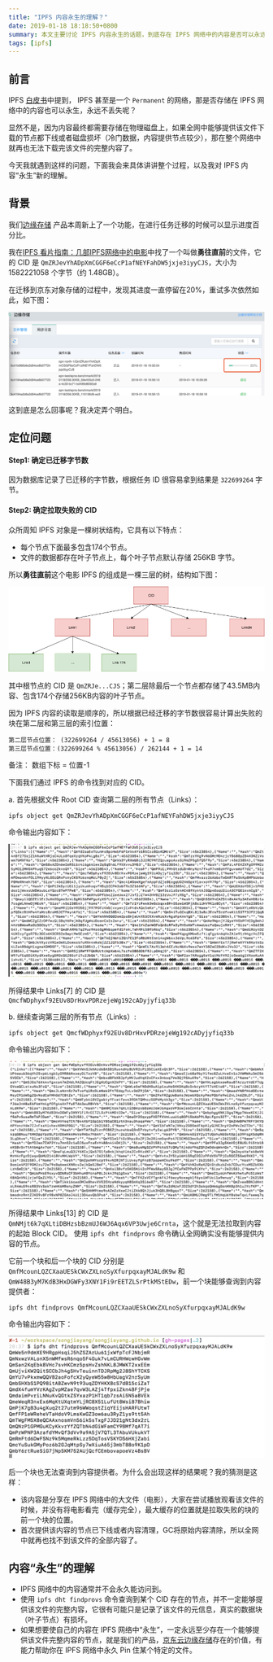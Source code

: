 ```yaml
---
title: "IPFS 内容永生的理解？"
date: 2019-01-18 18:18:50+0800
summary: 本文主要讨论 IPFS 内容永生的话题，到底存在 IPFS 网络中的内容是否可以永远存在，那我们又该注意什么呢？
tags: [ipfs]
---
```


## 前言

IPFS [白皮书](https://github.com/ipfs/papers/raw/master/ipfs-cap2pfs/ipfs-p2p-file-system.pdf)中提到， IPFS 甚至是一个 `Permanent` 的网络，那是否存储在 IPFS 网络中的内容也可以永生，永远不丢失呢？

显然不是，因为内容最终都需要存储在物理磁盘上，如果全网中能够提供该文件下载的节点都下线或者磁盘损坏（冷门数据，内容提供节点较少），那在整个网络中就再也无法下载完该文件的完整内容了。

今天我就遇到这样的问题，下面我会来具体讲讲整个过程，以及我对 IPFS 内容“永生”新的理解。

## 背景

我们[边缘存储](https://docs.jdcloud.com/cn/object-storage-service/edgestorage) 产品本周新上了一个功能，在进行任务迁移的时候可以显示进度百分比。

我在[IPFS 看片指南：几部IPFS网络中的电影](https://zhuanlan.zhihu.com/p/35342854)中找了一个叫做**勇往直前**的文件，它的  CID 是 `QmZRJevYhADpXmCGGF6eCcP1afNEYFahDW5jxje3iyyCJS`，大小为 1582221058 个字节（约 1.48GB）。

在迁移到京东对象存储的过程中，发现其进度一直停留在20%，重试多次依然如此，如下图：

![ipfs/content/01.jpg](/images/ipfs/content/01.jpg)

这到底是怎么回事呢？我决定弄个明白。

## 定位问题

#### Step1: 确定已迁移字节数

因为数据库记录了已迁移的字节数，根据任务 ID 很容易拿到结果是 `322699264` 字节。

#### Step2: 确定拉取失败的 CID

众所周知 IPFS 对象是一棵树状结构，它具有以下特点：

- 每个节点下面最多包含174个节点。
- 文件的数据都存在叶子节点上，每个叶子节点默认存储 256KB 字节。

所以**勇往直前**这个电影 IPFS 的组成是一棵三层的树，结构如下图：

![03.png](/images/ipfs/content/03.png)

其中根节点的 CID 是 `QmZRJe...CJS`；第二层除最后一个节点都存储了43.5MB内容、包含174个存储256KB内容的叶子节点。

因为 IPFS 内容的读取是顺序的，所以根据已经迁移的字节数很容易计算出失败的块在第二层和第三层的索引位置：

```
第二层节点位置： (322699264 / 45613056) + 1 = 8
第三层节点位置：(322699264 % 45613056) / 262144 + 1 = 14
```
备注： 数组下标 = 位置-1 

下面我们通过 IPFS 的命令找到对应的 CID。

a. 首先根据文件 Root CID 查询第二层的所有节点（Links）：

```
ipfs object get QmZRJevYhADpXmCGGF6eCcP1afNEYFahDW5jxje3iyyCJS
```
命令输出内容如下：

![ipfs/content/02.png](/images/ipfs/content/02.png)

所得结果中 Links[7] 的 CID 是 `QmcfWDphyxf92EUv8DrHxvPDRzejeWg192cADyjyfiq33b`

b. 继续查询第三层的所有节点（Links）:

```
ipfs object get QmcfWDphyxf92EUv8DrHxvPDRzejeWg192cADyjyfiq33b
```

命令输出内容如下：

![ipfs/content/04.png](/images/ipfs/content/04.png)

所得结果中 Links[13] 的 CID 是 `QmNMjt6k7qXLtiDBHzsbBzmUJ6WJ6Aqx6VP3Uwje6Crnta`，这个就是无法拉取到内容的起始 Block CID。 使用 `ipfs dht findprovs` 命令确认全网确实没有能够提供内容的节点。

它前一个块和后一个块的 CID 分别是 `QmfMcounLQZCXaaUESkCWxZXLnoSyXfurpqxayMJALdK9w` 和 `QmW48B3yM7KdB3HxDGWFy3XNY1Fi9rEETZLSrPtkMStEDw`，前一个块能够查询到内容提供者：

```
ipfs dht findprovs QmfMcounLQZCXaaUESkCWxZXLnoSyXfurpqxayMJALdK9w
```

命令输出内容如下：

![05.png](/images/ipfs/content/05.png)

后一个块也无法查询到内容提供者。为什么会出现这样的结果呢？我的猜测是这样：

- 该内容是分享在 IPFS 网络中的大文件（电影），大家在尝试播放观看该文件的时候，并没有将电影看完（缓存完全），最大缓存的位置就是拉取失败的块的前一个块的位置。
- 首次提供该内容的节点已下线或者内容清理，GC将原始内容清除，所以全网中就再也找不到该文件的全部内容了。

## 内容“永生”的理解

- IPFS 网络中的内容通常并不会永久能访问到。
- 使用 `ipfs dht findprovs` 命令查询到某个 CID 存在的节点，并不一定能够提供该文件的完整内容，它很有可能只是记录了该文件的元信息，真实的数据块（叶子节点）有损坏。
-  如果想要使自己的内容在 IPFS 网络中“永生”，一定永远至少存在一个能够提供该文件完整内容的节点，就是我们的产品，[京东云边缘存储](https://docs.jdcloud.com/cn/object-storage-service/edgestorage)存在的价值，有能力帮助你在 IPFS 网络中永久 Pin 住某个特定的文件。